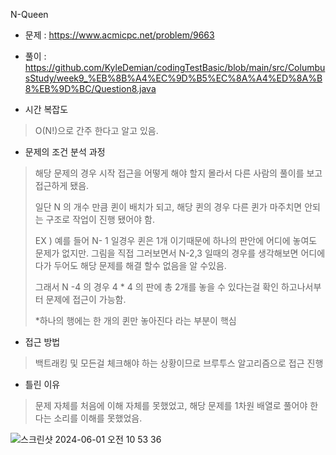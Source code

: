 N-Queen
- 문제 : https://www.acmicpc.net/problem/9663 
- 풀이 : https://github.com/KyleDemian/codingTestBasic/blob/main/src/ColumbusStudy/week9_%EB%8B%A4%EC%9D%B5%EC%8A%A4%ED%8A%B8%EB%9D%BC/Question8.java


- 시간 복잡도
> O(N!)으로 간주 한다고 알고 있음.


- 문제의 조건 분석 과정
> 해당 문제의 경우 시작 접근을 어떻게 해야 할지 몰라서 다른 사람의 풀이를 보고 접근하게 됐음.
> 
> 일단 N 의 개수 만큼 퀸이 배치가 되고, 해당 퀸의 경우 다른 퀸가 마주치면 안되는 구조로 작업이 진행 됐어야 함.
> 
> EX ) 예를 들어 N- 1 일경우 퀸은 1개 이기때문에 하나의 판안에 어디에 놓여도 문제가 없지만.
> 그림을 직접 그러보면서 N-2,3 일때의 경우를 생각해보면 어디에다가 두어도 해당 문제를 해결 할수 없음을 알 수있음.
> 
> 그래서 N -4 의 경우 4 * 4 의 판에 총 2개를 놓을 수 있다는걸 확인 하고나서부터 문제에 접근이 가능함.
>
> *하나의 행에는 한 개의 퀸만 놓아진다 라는 부분이 핵심

- 접근 방법
> 백트래킹 및 모든걸 체크해야 하는 상황이므로 브루투스 알고리즘으로 접근 진행
> 

- 틀린 이유
> 문제 자체를 처음에 이해 자체를 못했었고, 해당 문제를 1차원 배열로 풀어야 한다는 소리를 이해를 못했었음.

![스크린샷 2024-06-01 오전 10 53 36](https://github.com/KyleDemian/codingTestBasic/assets/11342191/c74e04df-2fa8-4fd4-a805-8009d0636028)
